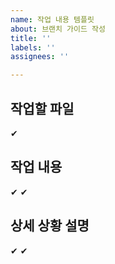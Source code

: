 ```yaml
---
name: 작업 내용 템플릿
about: 브랜치 가이드 작성
title: ''
labels: ''
assignees: ''

---
```


## 작업할 파일
✔ 
 
## 작업 내용
✔
✔  

## 상세 상황 설명
✔
✔
